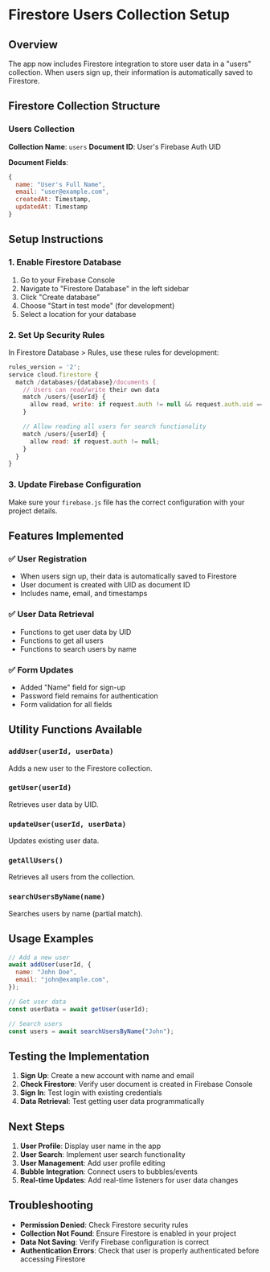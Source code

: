 # Firestore Users Collection Setup

## Overview

The app now includes Firestore integration to store user data in a "users" collection. When users sign up, their information is automatically saved to Firestore.

## Firestore Collection Structure

### Users Collection

**Collection Name**: `users`
**Document ID**: User's Firebase Auth UID

**Document Fields**:

```javascript
{
  name: "User's Full Name",
  email: "user@example.com",
  createdAt: Timestamp,
  updatedAt: Timestamp
}
```

## Setup Instructions

### 1. Enable Firestore Database

1. Go to your Firebase Console
2. Navigate to "Firestore Database" in the left sidebar
3. Click "Create database"
4. Choose "Start in test mode" (for development)
5. Select a location for your database

### 2. Set Up Security Rules

In Firestore Database > Rules, use these rules for development:

```javascript
rules_version = '2';
service cloud.firestore {
  match /databases/{database}/documents {
    // Users can read/write their own data
    match /users/{userId} {
      allow read, write: if request.auth != null && request.auth.uid == userId;
    }

    // Allow reading all users for search functionality
    match /users/{userId} {
      allow read: if request.auth != null;
    }
  }
}
```

### 3. Update Firebase Configuration

Make sure your `firebase.js` file has the correct configuration with your project details.

## Features Implemented

### ✅ User Registration

- When users sign up, their data is automatically saved to Firestore
- User document is created with UID as document ID
- Includes name, email, and timestamps

### ✅ User Data Retrieval

- Functions to get user data by UID
- Functions to get all users
- Functions to search users by name

### ✅ Form Updates

- Added "Name" field for sign-up
- Password field remains for authentication
- Form validation for all fields

## Utility Functions Available

### `addUser(userId, userData)`

Adds a new user to the Firestore collection.

### `getUser(userId)`

Retrieves user data by UID.

### `updateUser(userId, userData)`

Updates existing user data.

### `getAllUsers()`

Retrieves all users from the collection.

### `searchUsersByName(name)`

Searches users by name (partial match).

## Usage Examples

```javascript
// Add a new user
await addUser(userId, {
  name: "John Doe",
  email: "john@example.com",
});

// Get user data
const userData = await getUser(userId);

// Search users
const users = await searchUsersByName("John");
```

## Testing the Implementation

1. **Sign Up**: Create a new account with name and email
2. **Check Firestore**: Verify user document is created in Firebase Console
3. **Sign In**: Test login with existing credentials
4. **Data Retrieval**: Test getting user data programmatically

## Next Steps

1. **User Profile**: Display user name in the app
2. **User Search**: Implement user search functionality
3. **User Management**: Add user profile editing
4. **Bubble Integration**: Connect users to bubbles/events
5. **Real-time Updates**: Add real-time listeners for user data changes

## Troubleshooting

- **Permission Denied**: Check Firestore security rules
- **Collection Not Found**: Ensure Firestore is enabled in your project
- **Data Not Saving**: Verify Firebase configuration is correct
- **Authentication Errors**: Check that user is properly authenticated before accessing Firestore
